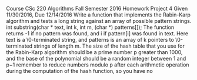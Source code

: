 Course CSc 220 Algorithms Fall Semester 2016
Homework Project 4
Given 11/30/2016, Due 12/14/2016
Write a function that implements the Rabin-Karp algorithm and tests a long string
against an array of possible pattern strings.
int substring(char * text, int k, int m, (char *) patterns[]);
The function returns -1 if no pattern was found, and i if pattern[i] was found in
text. Here text is a \0-terminated string, and patterns is an array of k pointers to
\0-terminated strings of length m.
The size of the hash table that you use for the Rabin-Karp algorithm should be a
prime number p greater than 1000, and the base of the polynomial should be a random
integer between 1 and p−1 remember to reduce numbers modulo p after each arithmetic
operation during the computation of the hash function, so you have no